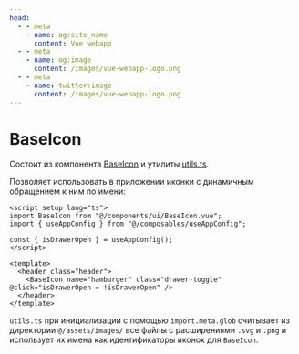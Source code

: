 ```yaml
---
head:
  - - meta
    - name: og:site_name
      content: Vue webapp
  - - meta
    - name: og:image
      content: /images/vue-webapp-logo.png
  - - meta
    - name: twitter:image
      content: /images/vue-webapp-logo.png
---
```


# BaseIcon

Состоит из компонента [BaseIcon](https://github.com/vuesence/vue-webapp/blob/main/src/components/ui/BaseIcon.vue) и утилиты [utils.ts](https://github.com/vuesence/vue-webapp/blob/main/src/utils/icons.ts).

Позволяет использовать в приложении иконки с динамичным обращением к ним по имени:

```vue
<script setup lang="ts">
import BaseIcon from "@/components/ui/BaseIcon.vue";
import { useAppConfig } from "@/composables/useAppConfig";

const { isDrawerOpen } = useAppConfig();
</script>

<template>
  <header class="header">
    <BaseIcon name="hamburger" class="drawer-toggle" @click="isDrawerOpen = !isDrawerOpen" />
  </header>
</template>
```

`utils.ts` при инициализации с помощью `import.meta.glob` считывает из директории `@/assets/images/` все файлы с расширениями `.svg` и `.png` и использует их имена как идентификаторы иконок для `BaseIcon`.